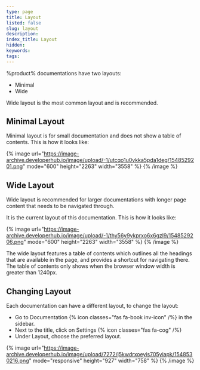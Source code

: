 ```yaml
---
type: page
title: Layout
listed: false
slug: layout
description: 
index_title: Layout
hidden: 
keywords: 
tags: 
---
```


%product% documentations have two layouts:

- Minimal
- Wide

Wide layout is the most common layout and is recommended.

## Minimal Layout

Minimal layout is for small documentation and does not show a table of contents. This is how it looks like:

{% image url="https://image-archive.developerhub.io/image/upload/-1/utcqo1u0vkka5pda1deg/1548529201.png" mode="600" height="2263" width="3558" %}
{% /image %}

## Wide Layout

Wide layout is recommended for larger documentations with longer page content that needs to be navigated through.

It is the current layout of this documentation. This is how it looks like:

{% image url="https://image-archive.developerhub.io/image/upload/-1/thy56y9ykprxo6x6gzl9/1548529206.png" mode="600" height="2263" width="3558" %}
{% /image %}

The wide layout features a table of contents which outlines all the headings that are available in the page, and provides a shortcut for navigating there. The table of contents only shows when the browser window width is greater than 1240px.

## Changing Layout

Each documentation can have a different layout, to change the layout:

- Go to Documentation {% icon classes="fas fa-book inv-icon" /%} in the sidebar.
- Next to the title, click on Settings {% icon classes="fas fa-cog" /%}
- Under Layout, choose the preferred layout.

{% image url="https://image-archive.developerhub.io/image/upload/7272/j5kwdrxoeyis705yiapk/1548530216.png" mode="responsive" height="927" width="758" %}
{% /image %}